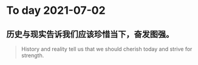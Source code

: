 
# To day 2021-07-02


## 历史与现实告诉我们应该珍惜当下，奋发图强。
> History and reality tell us that we should cherish today and strive for strength.

    